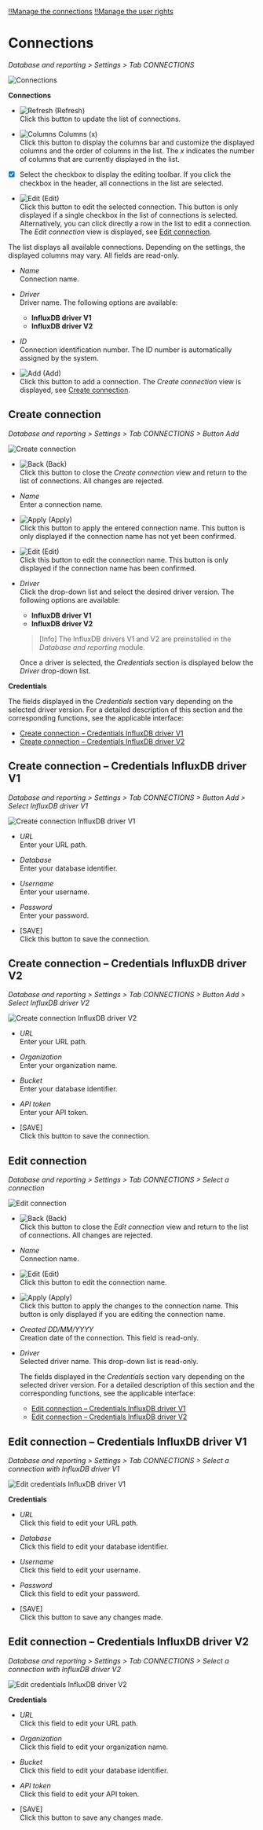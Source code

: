 [!!Manage the connections](../Integration/04_ManageConnections.md)
[!!Manage the user rights](../Integration/05_ManageUserRights.md)

# Connections

*Database and reporting > Settings > Tab CONNECTIONS*

![Connections](../../Assets/Screenshots/DatabaseAndReporting/Settings/Connections/ConnectionsCreated.png "[Connections]")

**Connections**

- ![Refresh](../../Assets/Icons/Refresh01.png "[Refresh]") (Refresh)   
    Click this button to update the list of connections.

- ![Columns](../../Assets/Icons/Columns.png "[Columns]") Columns (x)   
    Click this button to display the columns bar and customize the displayed columns and the order of columns in the list. The *x* indicates the number of columns that are currently displayed in the list.

- [x]     
    Select the checkbox to display the editing toolbar. If you click the checkbox in the header, all connections in the list are selected.

- ![Edit](../../Assets/Icons/Edit01.png "[Edit]") (Edit)  
    Click this button to edit the selected connection. This button is only displayed if a single checkbox in the list of connections is selected. Alternatively, you can click directly a row in the list to edit a connection. The *Edit connection* view is displayed, see [Edit connection](#edit-connection).

The list displays all available connections. Depending on the settings, the displayed columns may vary. All fields are read-only.

- *Name*  
    Connection name.

- *Driver*  
    Driver name. The following options are available:
    - **InfluxDB driver V1**
    - **InfluxDB driver V2**

- *ID*  
    Connection identification number. The ID number is automatically assigned by the system.

- ![Add](../../Assets/Icons/Plus01.png "[Add]") (Add)  
    Click this button to add a connection. The *Create connection* view is displayed, see [Create connection](#create-connection).



## Create connection

*Database and reporting > Settings > Tab CONNECTIONS > Button Add*

![Create connection](../../Assets/Screenshots/DatabaseAndReporting/Settings/Connections/CreateConnection.png "[Create connection]")

- ![Back](../../Assets/Icons/Back02.png "[Back]") (Back)   
    Click this button to close the *Create connection* view and return to the list of connections. All changes are rejected.

- *Name*   
    Enter a connection name.

- ![Apply](../../Assets/Icons/Check.png "[Apply]") (Apply)  
    Click this button to apply the entered connection name. This button is only displayed if the connection name has not yet been confirmed. 

- ![Edit](../../Assets/Icons/Edit02.png "[Edit]") (Edit)  
    Click this button to edit the connection name. This button is only displayed if the connection name has been confirmed. 

- *Driver*  
    Click the drop-down list and select the desired driver version. The following options are available:
    - **InfluxDB driver V1**
    - **InfluxDB driver V2**
      
    > [Info] The InfluxDB drivers V1 and V2 are preinstalled in the *Database and reporting* module.

    Once a driver is selected, the *Credentials* section is displayed below the *Driver* drop-down list.

**Credentials**

The fields displayed in the *Credentials* section vary depending on the selected driver version. For a detailed description of this section and the corresponding functions, see the applicable interface: 
  - [Create connection &ndash; Credentials InfluxDB driver V1](#create-connection-–-credentials-influxdb-driver-v1)   
  - [Create connection &ndash; Credentials InfluxDB driver V2](#create-connection-–-credentials-influxdb-driver-v2) 
    


## Create connection &ndash; Credentials InfluxDB driver V1

*Database and reporting > Settings > Tab CONNECTIONS > Button Add > Select InfluxDB driver V1*

![Create connection InfluxDB driver V1](../../Assets/Screenshots/DatabaseAndReporting/Settings/Connections/CreateConnectionInfluxDBDriverV1.png "[Create connection InfluxDB driver V1]")

- *URL*  
    Enter your URL path.

- *Database*  
    Enter your database identifier.

- *Username*  
    Enter your username.

- *Password*  
    Enter your password.

- [SAVE]  
    Click this button to save the connection.

    

## Create connection &ndash; Credentials InfluxDB driver V2

*Database and reporting > Settings > Tab CONNECTIONS > Button Add > Select InfluxDB driver V2*

![Create connection InfluxDB driver V2](../../Assets/Screenshots/DatabaseAndReporting/Settings/Connections/CreateConnectionInfluxDBDriverV2.png "[Create connection InfluxDB driver V2]")

- *URL*  
    Enter your URL path.

- *Organization*  
    Enter your organization name.

- *Bucket*  
    Enter your database identifier.

- *API token*  
    Enter your API token.

- [SAVE]  
    Click this button to save the connection.



## Edit connection

*Database and reporting > Settings > Tab CONNECTIONS > Select a connection*

![Edit connection](../../Assets/Screenshots/DatabaseAndReporting/Settings/Connections/EditConnection.png "[Edit connection]")

- ![Back](../../Assets/Icons/Back02.png "[Back]") (Back)   
    Click this button to close the *Edit connection* view and return to the list of connections. All changes are rejected.

- *Name*   
    Connection name.  

- ![Edit](../../Assets/Icons/Edit02.png "[Edit]") (Edit)  
    Click this button to edit the connection name.

- ![Apply](../../Assets/Icons/Check.png "[Apply]") (Apply)  
    Click this button to apply the changes to the connection name. This button is only displayed if you are editing the connection name.

- *Created DD/MM/YYYY*  
    Creation date of the connection. This field is read-only.  

- *Driver*  
    Selected driver name. This drop-down list is read-only.

    The fields displayed in the *Credentials* section vary depending on the selected driver version. For a detailed description of this section and the corresponding functions, see the applicable interface: 
  - [Edit connection &ndash; Credentials InfluxDB driver V1](#edit-connection-–-credentials-influxdb-driver-v1)   
  - [Edit connection &ndash; Credentials InfluxDB driver V2](#edit-connection-–-credentials-influxdb-driver-v2) 
    


## Edit connection &ndash; Credentials InfluxDB driver V1

*Database and reporting > Settings > Tab CONNECTIONS > Select a connection with InfluxDB driver V1*

![Edit credentials InfluxDB driver V1](../../Assets/Screenshots/DatabaseAndReporting/Settings/Connections/EditConnectionV1.png "[Edit credentials InfluxDB driver V1]")

**Credentials** 

- *URL*  
    Click this field to edit your URL path.

- *Database*  
    Click this field to edit your database identifier.

- *Username*  
    Click this field to edit your username.

- *Password*  
    Click this field to edit your password.

- [SAVE]  
    Click this button to save any changes made.



## Edit connection &ndash; Credentials InfluxDB driver V2

*Database and reporting > Settings > Tab CONNECTIONS > Select a connection with InfluxDB driver V2*

![Edit credentials InfluxDB driver V2](../../Assets/Screenshots/DatabaseAndReporting/Settings/Connections/EditConnectionV2.png "[Edit credentials InfluxDB driver V2]")

**Credentials** 

- *URL*  
    Click this field to edit your URL path.

- *Organization*  
    Click this field to edit your organization name.

- *Bucket*  
    Click this field to edit your database identifier.

- *API token*  
    Click this field to edit your API token.

- [SAVE]  
    Click this button to save any changes made.

    


